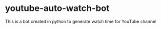 # youtube-auto-watch-bot
This is a bot created in python to generate watch time for YouTube channel 
